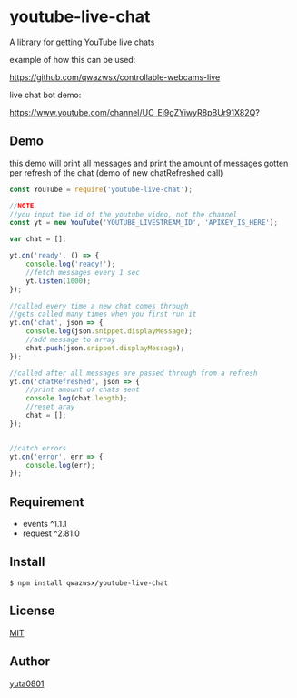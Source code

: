 # youtube-live-chat

A library for getting YouTube live chats

example of how this can be used: 

https://github.com/qwazwsx/controllable-webcams-live

live chat bot demo:

https://www.youtube.com/channel/UC_Ei9gZYiwyR8pBUr91X82Q?



## Demo

this demo will print all messages and print the amount of messages gotten per refresh of the chat (demo of new chatRefreshed call) 

```js
const YouTube = require('youtube-live-chat');

//NOTE
//you input the id of the youtube video, not the channel
const yt = new YouTube('YOUTUBE_LIVESTREAM_ID', 'APIKEY_IS_HERE');

var chat = [];

yt.on('ready', () => {
	console.log('ready!');
	//fetch messages every 1 sec
	yt.listen(1000);
});

//called every time a new chat comes through
//gets called many times when you first run it
yt.on('chat', json => {
	console.log(json.snippet.displayMessage);
	//add message to array
	chat.push(json.snippet.displayMessage);
});

//called after all messages are passed through from a refresh
yt.on('chatRefreshed', json => {
	//print amount of chats sent
	console.log(chat.length);
	//reset aray
	chat = [];
});


//catch errors
yt.on('error', err => {
	console.log(err);
});
```

## Requirement

- events ^1.1.1
- request ^2.81.0

## Install

```
$ npm install qwazwsx/youtube-live-chat
```



## License

[MIT](https://github.com/yuta0801/youtube-live-chat/blob/master/LICENSE)

## Author

[yuta0801](https://github.com/yuta0801)

